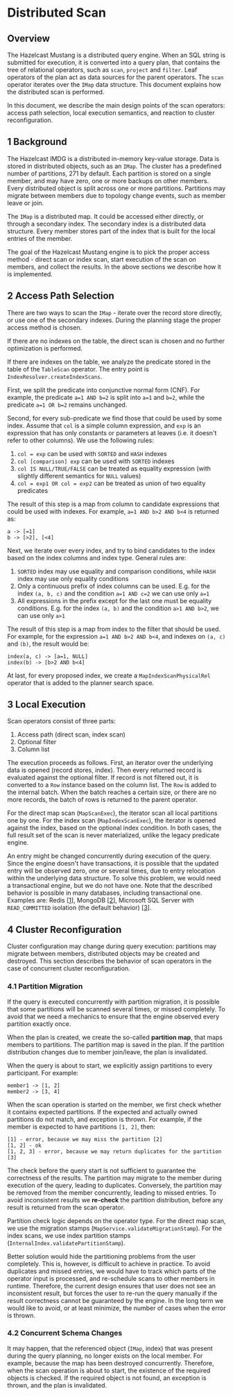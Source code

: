 # Distributed Scan

## Overview

The Hazelcast Mustang is a distributed query engine. When an SQL string is submitted for execution, it is converted into a 
query plan, that contains the tree of relational operators, such as `scan`, `project` and `filter`. Leaf operators of the plan 
act as data sources for the parent operators. The `scan` operator iterates over the `IMap` data structure. This document 
explains how the distributed scan is performed.

In this document, we describe the main design points of the scan operators: access path selection, local execution semantics,
and reaction to cluster reconfiguration.

## 1 Background

The Hazelcast IMDG is a distributed in-memory key-value storage. Data is stored in distributed objects, such as an `IMap`.
The cluster has a predefined number of partitions, 271 by default. Each partition is stored on a single member, and may have 
zero, one or more backups on other members. Every distributed object is split across one or more partitions. Partitions may
migrate between members due to topology change events, such as member leave or join.

The `IMap` is a distributed map. It could be accessed either directly, or through a secondary index. The secondary index is 
a distributed data structure. Every member stores part of the index that is built for the local entries of the member. 

The goal of the Hazelcast Mustang engine is to pick the proper access method - direct scan or index scan, start execution of 
the scan on members, and collect the results. In the above sections we describe how it is implemented.   

## 2 Access Path Selection

There are two ways to scan the `IMap` - iterate over the record store directly, or use one of the secondary indexes. During the
planning stage the proper access method is chosen. 

If there are no indexes on the table, the direct scan is chosen and no further optimization is performed.    

If there are indexes on the table, we analyze the predicate stored in the table of the `TableScan` operator. The entry point
is `IndexResolver.createIndexScans`. 

First, we split the predicate into conjunctive normal form (CNF). For example, the predicate `a=1 AND b=2` is split into 
`a=1` and `b=2`, while the predicate `a=1 OR b=2` remains unchanged.

Second, for every sub-predicate we find those that could be used by some index. Assume that `col` is a simple column
expression, and `exp` is an expression that has only constants or parameters at leaves (i.e. it doesn't refer to other columns). 
We use the following rules:
1. `col = exp` can be used with `SORTED` and `HASH` indexes
1. `col [comparison] exp` can be used with `SORTED` indexes
1. `col IS NULL/TRUE/FALSE` can be treated as equality expression (with slightly different semantics for `NULL` values)
1. `col = exp1 OR col = exp2` can be treated as union of two equality predicates 

The result of this step is a map from column to candidate expressions that could be used with indexes. For example, 
`a=1 AND b>2 AND b<4` is returned as: 
```
a -> [=1] 
b -> [>2], [<4]
```

Next, we iterate over every index, and try to bind candidates to the index based on the index columns and index type.
General rules are:
1. `SORTED` index may use equality and comparison conditions, while `HASH` index may use only equality conditions
1. Only a continuous prefix of index columns can be used. E.g. for the index `(a, b, c)` and the condition `a=1 AND c=2` we 
can use only `a=1`
1. All expressions in the prefix except for the last one must be equality conditions. E.g. for the index `(a, b)` and the 
condition `a>1 AND b>2`, we can use only `a>1`   

The result of this step is a map from index to the filter that should be used. For example, for the expression 
`a=1 AND b>2 AND b<4`, and indexes on `(a, c)` and `(b)`, the result would be:
```
index(a, c) -> [a=1, NULL]
index(b) -> [b>2 AND b<4]
```

At last, for every proposed index, we create a `MapIndexScanPhysicalRel` operator that is added to the planner search space.

## 3 Local Execution

Scan operators consist of three parts:
1. Access path (direct scan, index scan)
1. Optional filter
1. Column list

The execution proceeds as follows. First, an iterator over the underlying data is opened (record stores, index). Then every 
returned record is evaluated against the optional filter. If record is not filtered out, it is converted to a `Row` instance
based on the column list. The `Row` is added to the internal batch. When the batch reaches a certain size, or there are no
more records, the batch of rows is returned to the parent operator. 

For the direct map scan (`MapScanExec`), the iterator scan all local partitions one by one. For the index scan 
(`MapIndexScanExec`), the iterator is opened against the index, based on the optional index condition. In both cases,
the full result set of the scan is never materialized, unlike the legacy predicate engine.

An entry might be changed concurrently during execution of the query. Since the engine doesn't have transactions, it is
possible that the updated entry will be observed zero, one or several times, due to entry relocation within the underlying
data structure. To solve this problem, we would need a transactional engine, but we do not have one. Note that the described 
behavior is possible in many databases, including transactional one. Examples are: Redis [[1]], MongoDB [[2]], Microsoft 
SQL Server with `READ_COMMITTED` isolation (the default behavior) [[3]]. 

## 4 Cluster Reconfiguration

Cluster configuration may change during query execution: partitions may migrate between members, distributed objects may be 
created and destroyed. This section describes the behavior of scan operators in the case of concurrent cluster reconfiguration.

### 4.1 Partition Migration

If the query is executed concurrently with partition migration, it is possible that some partitions will be scanned several 
times, or missed completely. To avoid that we need a mechanics to ensure that the engine observed every partition exactly
once.  

When the plan is created, we create the so-called **partition map**, that maps members to partitions. The partition map is saved
in the plan. If the partition distribution changes due to member join/leave, the plan is invalidated.  

When the query is about to start, we explicitly assign partitions to every participant. For example:
```
member1 -> [1, 2]
member2 -> [3, 4]
```  

When the scan operation is started on the member, we first check whether it contains expected partitions. If the expected and 
actually owned partitions do not match, and exception is thrown. For example, if the member is expected to have partitions 
`[1, 2]`, then:
```
[1] - error, because we may miss the partition [2]
[1, 2] - ok
[1, 2, 3] - error, because we may return duplicates for the partition [3]
```

The check before the query start is not sufficient to guarantee the correctness of the results. The partition may migrate to the 
member during execution of the query, leading to duplicates. Conversely, the partition may be removed from the member 
concurrently, leading to missed entries. To avoid inconsistent results we **re-check** the partition distribution, before any
result is returned from the scan operator. 

Partition check logic depends on the operator type. For the direct map scan, we use the migration stamps 
(`MapService.validateMigrationStamp`). For the index scans, we use index partition stamps 
(`InternalIndex.validatePartitionStamp`).

Better solution would hide the partitioning problems from the user completely. This is, however, is difficult to achieve 
in practice. To avoid duplicates and missed entries, we would have to track which parts of the operator input is processed, and 
re-schedule scans to other members in runtime. Therefore, the current design ensures that user does not see an inconsistent
result, but forces the user to re-run the query manually if the result correctness cannot be guaranteed by the engine. In the
long term we would like to avoid, or at least minimize, the number of cases when the error is thrown.

### 4.2 Concurrent Schema Changes

It may happen, that the referenced object (`IMap`, index) that was present during the query planning, no longer exists on the 
local member. For example, because the map has been destroyed concurrently. Therefore, when the scan operation is about to
start, the existence of the required objects is checked. If the required object is not found, an exception is thrown, and the
plan is invalidated.

[1]: https://redis.io/commands/scan "Redis: SCAN command"
[2]: https://docs.mongodb.com/manual/core/read-isolation-consistency-recency/#read-uncommitted-and-multiple-document-write "MongoDB: Read Isolation, Consistency, and Recency"
[3]: https://sqlperformance.com/2014/04/t-sql-queries/the-read-committed-isolation-level "Microsoft SQL Server: The Read Committed Isolation Level"
